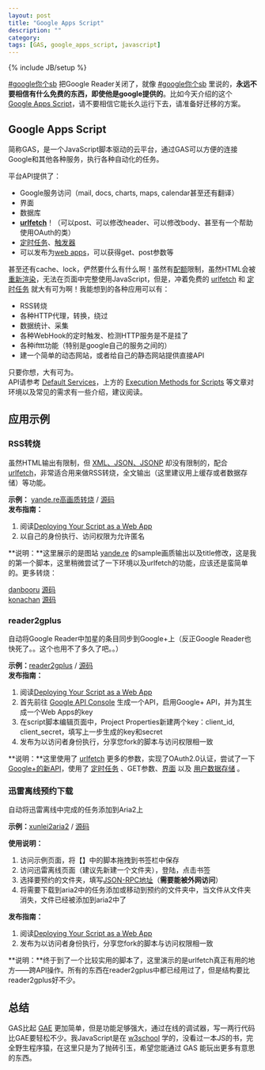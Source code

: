 ```yaml
---
layout: post
title: "Google Apps Script"
description: ""
category: 
tags: [GAS, google_apps_script, javascript]
---
```

{% include JB/setup %}

[#google你个sb](/2012/11/google-sb/) 把Google Reader关闭了，就像 [#google你个sb](/2012/11/google-sb/) 里说的，**永远不要相信有什么免费的东西，即使他是google提供的**。比如今天介绍的这个 [Google Apps Script](https://developers.google.com/apps-script/)，请不要相信它能长久运行下去，请准备好迁移的方案。

## Google Apps Script

简称GAS，是一个JavaScript脚本驱动的云平台，通过GAS可以方便的连接Google和其他各种服务，执行各种自动化的任务。

平台API提供了：  

* Google服务访问（mail, docs, charts, maps, calendar甚至还有翻译）
* 界面
* 数据库
* [**urlfetch**](https://developers.google.com/apps-script/service_urlfetch)！（可以post、可以修改header、可以修改body、甚至有一个帮助使用OAuth的类）
* [定时任务](https://developers.google.com/apps-script/execution_time_triggers)、[触发器](https://developers.google.com/apps-script/execution_container_triggers)
* 可以发布为[web apps](https://developers.google.com/apps-script/execution_web_apps)，可以获得get、post参数等

甚至还有cache、lock，俨然要什么有什么啊！虽然有[配额](http://docs.google.com/macros/dashboard)限制，虽然HTML会被 [重新渲染](https://developers.google.com/apps-script/html_service#Caja)，无法在页面中完整使用JavaScript，但是，冲着免费的 [urlfetch](https://developers.google.com/apps-script/service_urlfetch) 和 [定时任务](https://developers.google.com/apps-script/execution_time_triggers) 就大有可为啊！我能想到的各种应用可以有：

* RSS转烧
* 各种HTTP代理，转换，绕过
* 数据统计、采集
* 各种WebHook的定时触发、检测HTTP服务是不是挂了
* 各种ifttt功能（特别是google自己的服务之间的）
* 建一个简单的动态网站，或者给自己的静态网站提供直接API

只要你想，大有可为。  
API请参考 [Default Services](https://developers.google.com/apps-script/defaultservices)，上方的 [Execution Methods for Scripts](https://developers.google.com/apps-script/execution_methods) 等文章对环境以及常见的需求有一些介绍，建议阅读。

## 应用示例

### RSS转烧

虽然HTML输出有限制，但 [XML、JSON、JSONP](https://developers.google.com/apps-script/content_service) 却没有限制的，配合 [urlfetch](https://developers.google.com/apps-script/service_urlfetch)，非常适合用来做RSS转烧，全文输出（这里建议用上缓存或者数据存储）等功能。

**示例：**
[yande.re高画质转烧](https://script.google.com/macros/s/AKfycbys9aUHz-WVB2j6qIKOE4-ZVtEjRrLz8VeSph26WrivKFIlH0U/exec) / [源码](https://script.google.com/d/1A-j39cTR8lnmJMaAodHHcjpyRyEoeTtZB4AE8RR4klKYxdZtbEklGHYb/edit?usp=sharing)  
**发布指南：**

1. 阅读[Deploying Your Script as a Web App](https://developers.google.com/apps-script/execution_web_apps#deploying)
2. 以自己的身份执行、访问权限为允许匿名

**说明：**这里展示的是图站 [yande.re](https://yande.re/) 的sample画质输出以及title修改，这是我的第一个脚本，这里稍微尝试了一下环境以及urlfetch的功能，应该还是蛮简单的。更多转烧：

[danbooru](https://script.google.com/macros/s/AKfycbw4yYvSaKebIaHrlzM0BRJcb8DraGST_3EFHlIBX7ZRZ4JKlGk/exec) [源码](https://script.google.com/d/1HT85VFrLj_5kHH2ek3ONGgnHGhSSnYooZT_6ywCe-EOHIbvDvVrv1CX_/edit?usp=sharing)  
[konachan](https://script.google.com/macros/s/AKfycby56iyEAOfVKpjspuV7e_vzfSLBOel4x02AXzFW1UoEfMJSwGnj/exec) [源码](https://script.google.com/d/1PZBEnh63gfP9N6RpkgFlyoim_IpSrke5KxMjGUC_ApgGNoNnodfil3v1/edit?usp=sharing)

### reader2gplus
自动将Google Reader中加星的条目同步到Google+上（反正Google Reader也快死了。。这个也用不了多久了吧。。）

**示例：**[reader2gplus](https://script.google.com/macros/s/AKfycbxWjsB7_8CHlgnyKo_AVFlgf8VPm5ZQ4OuNG1xL_7NKXG6prVw/exec) / [源码](https://script.google.com/d/1FZad9bf60QJPRs-CcX9q8Q3qFS6-oMBYi5n3DNVoqZC2Wac0YFLXrJkW/edit?usp=sharing)  
**发布指南：**

1. 阅读[Deploying Your Script as a Web App](https://developers.google.com/apps-script/execution_web_apps#deploying)
2. 首先前往 [Google API Console](https://code.google.com/apis/console/) 生成一个API，启用Google+ API，并为其生成一个Web Apps的key
3. 在script脚本编辑页面中，Project Properties新建两个key：client_id, client_secret，填写上一步生成的key和secret
4. 发布为以访问者身份执行，分享您fork的脚本与访问权限相一致

**说明：**这里使用了 [urlfetch](https://developers.google.com/apps-script/service_urlfetch) 更多的参数，实现了OAuth2.0认证，尝试了一下 [Google+的新API](https://developers.google.com/+/api/latest/moments)，使用了 [定时任务](https://developers.google.com/apps-script/execution_time_triggers) 、GET参数、[界面](https://developers.google.com/apps-script/html_service) 以及 [用户数据存储](https://developers.google.com/apps-script/script_user_properties#userProperties) 。

### 迅雷离线预约下载
自动将迅雷离线中完成的任务添加到Aria2上

**示例：**[xunlei2aria2](https://script.google.com/macros/s/AKfycbxqWzZ6CSVaXtUBO313S8bFhleYXzv5CbfeLpEs4_WVfnTYeco/exec) / [源码](https://script.google.com/d/18pQAmp0THrjN148xoBFCgsUWJ__Xgi1nsih8WrOEM6eWVDziDPVDXc42/edit?usp=sharing)  

**使用说明：**

1. 访问示例页面，将【】中的脚本拖拽到书签栏中保存
2. 访问迅雷离线页面（建议先新建一个文件夹），登陆，点击书签
3. 选择要预约的文件夹，填写[JSON-RPC地址](http://binux.github.com/yaaw/)（**需要能被外网访问**）
4. 将需要下载到aria2中的任务添加或移动到预约的文件夹中，当文件从文件夹消失，文件已经被添加到aria2中了

**发布指南：**

1. 阅读[Deploying Your Script as a Web App](https://developers.google.com/apps-script/execution_web_apps#deploying)
2. 发布为以访问者身份执行，分享您fork的脚本与访问权限相一致

**说明：**终于到了一个比较实用的脚本了，这里演示的是urlfetch真正有用的地方——跨API操作。所有的东西在reader2gplus中都已经用过了，但是结构要比reader2gplus好不少。


## 总结
GAS比起 [GAE](http://appengine.google.com) 更加简单，但是功能足够强大，通过在线的调试器，写一两行代码比GAE要轻松不少。我JavaScript是在 [w3school](http://www.w3school.com.cn/index.html) 学的，没看过一本JS的书，完全野生程序猿，在这里只是为了抛砖引玉，希望您能通过 GAS 能玩出更多有意思的东西。


